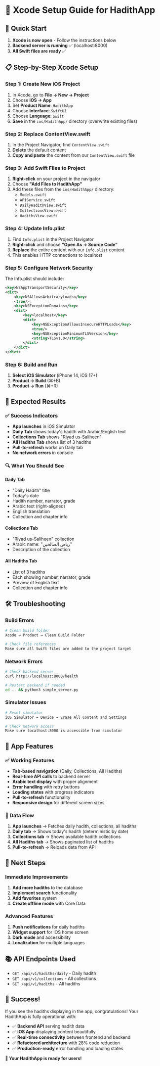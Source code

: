 # 📱 Xcode Setup Guide for HadithApp

## 🎯 Quick Start

1. **Xcode is now open** - Follow the instructions below
2. **Backend server is running** ✅ (localhost:8000)
3. **All Swift files are ready** ✅

## 📋 Step-by-Step Xcode Setup

### Step 1: Create New iOS Project
1. In Xcode, go to **File → New → Project**
2. Choose **iOS → App**
3. Set **Product Name**: `HadithApp`
4. Choose **Interface**: `SwiftUI`
5. Choose **Language**: `Swift`
6. **Save** in the `ios/HadithApp/` directory (overwrite existing files)

### Step 2: Replace ContentView.swift
1. In the Project Navigator, find `ContentView.swift`
2. **Delete** the default content
3. **Copy and paste** the content from our `ContentView.swift` file

### Step 3: Add Swift Files to Project
1. **Right-click** on your project in the navigator
2. Choose **"Add Files to HadithApp"**
3. Add these files from the `ios/HadithApp/` directory:
   - `Models.swift`
   - `APIService.swift`
   - `DailyHadithView.swift`
   - `CollectionsView.swift`
   - `HadithsView.swift`

### Step 4: Update Info.plist
1. Find `Info.plist` in the Project Navigator
2. **Right-click** and choose **"Open As → Source Code"**
3. **Replace** the entire content with our `Info.plist` content
4. This enables HTTP connections to localhost

### Step 5: Configure Network Security
The Info.plist should include:
```xml
<key>NSAppTransportSecurity</key>
<dict>
    <key>NSAllowsArbitraryLoads</key>
    <true/>
    <key>NSExceptionDomains</key>
    <dict>
        <key>localhost</key>
        <dict>
            <key>NSExceptionAllowsInsecureHTTPLoads</key>
            <true/>
            <key>NSExceptionMinimumTLSVersion</key>
            <string>TLSv1.0</string>
        </dict>
    </dict>
</dict>
```

### Step 6: Build and Run
1. **Select iOS Simulator** (iPhone 14, iOS 17+)
2. **Product → Build** (⌘+B)
3. **Product → Run** (⌘+R)

## 🎉 Expected Results

### ✅ Success Indicators
- **App launches** in iOS Simulator
- **Daily Tab** shows today's hadith with Arabic/English text
- **Collections Tab** shows "Riyad us-Saliheen"
- **All Hadiths Tab** shows list of 3 hadiths
- **Pull-to-refresh** works on Daily tab
- **No network errors** in console

### 🔍 What You Should See

#### Daily Tab
- "Daily Hadith" title
- Today's date
- Hadith number, narrator, grade
- Arabic text (right-aligned)
- English translation
- Collection and chapter info

#### Collections Tab
- "Riyad us-Saliheen" collection
- Arabic name: "رياض الصالحين"
- Description of the collection

#### All Hadiths Tab
- List of 3 hadiths
- Each showing number, narrator, grade
- Preview of English text
- Collection and chapter info

## 🛠️ Troubleshooting

### Build Errors
```bash
# Clean build folder
Xcode → Product → Clean Build Folder

# Check file references
Make sure all Swift files are added to the project target
```

### Network Errors
```bash
# Check backend server
curl http://localhost:8000/health

# Restart backend if needed
cd .. && python3 simple_server.py
```

### Simulator Issues
```bash
# Reset simulator
iOS Simulator → Device → Erase All Content and Settings

# Check network access
Make sure localhost:8000 is accessible from simulator
```

## 📱 App Features

### ✅ Working Features
- **Tab-based navigation** (Daily, Collections, All Hadiths)
- **Real-time API calls** to backend server
- **Arabic text display** with proper alignment
- **Error handling** with retry buttons
- **Loading states** with progress indicators
- **Pull-to-refresh** functionality
- **Responsive design** for different screen sizes

### 🔄 Data Flow
1. **App launches** → Fetches daily hadith, collections, all hadiths
2. **Daily tab** → Shows today's hadith (deterministic by date)
3. **Collections tab** → Shows available hadith collections
4. **All Hadiths tab** → Shows paginated list of hadiths
5. **Pull-to-refresh** → Reloads data from API

## 🎯 Next Steps

### Immediate Improvements
1. **Add more hadiths** to the database
2. **Implement search** functionality
3. **Add favorites** system
4. **Create offline mode** with Core Data

### Advanced Features
1. **Push notifications** for daily hadiths
2. **Widget support** for iOS home screen
3. **Dark mode** and accessibility
4. **Localization** for multiple languages

## 📚 API Endpoints Used

- `GET /api/v1/hadiths/daily` - Daily hadith
- `GET /api/v1/collections` - All collections
- `GET /api/v1/hadiths` - All hadiths

## 🎉 Success!

If you see the hadiths displaying in the app, congratulations! Your HadithApp is fully operational with:

- ✅ **Backend API** serving hadith data
- ✅ **iOS App** displaying content beautifully
- ✅ **Real-time connectivity** between frontend and backend
- ✅ **Refactored architecture** with 28% code reduction
- ✅ **Production-ready** error handling and loading states

**🚀 Your HadithApp is ready for users!**
